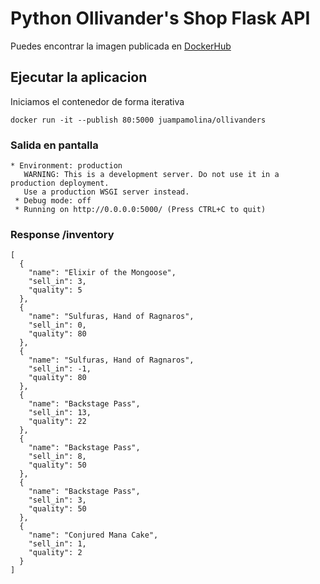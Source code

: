 # Python Ollivander's Shop Flask API

Puedes encontrar la imagen publicada en 
[DockerHub](https://hub.docker.com/repository/docker/juampamolina/ollivanders)

## Ejecutar la aplicacion
Iniciamos el contenedor de forma iterativa

```
docker run -it --publish 80:5000 juampamolina/ollivanders
```

### Salida en pantalla
```
* Environment: production
   WARNING: This is a development server. Do not use it in a production deployment.
   Use a production WSGI server instead.
 * Debug mode: off
 * Running on http://0.0.0.0:5000/ (Press CTRL+C to quit)
```

### Response /inventory
```
[
  {
    "name": "Elixir of the Mongoose",
    "sell_in": 3,
    "quality": 5
  },
  {
    "name": "Sulfuras, Hand of Ragnaros",
    "sell_in": 0,
    "quality": 80
  },
  {
    "name": "Sulfuras, Hand of Ragnaros",
    "sell_in": -1,
    "quality": 80
  },
  {
    "name": "Backstage Pass",
    "sell_in": 13,
    "quality": 22
  },
  {
    "name": "Backstage Pass",
    "sell_in": 8,
    "quality": 50
  },
  {
    "name": "Backstage Pass",
    "sell_in": 3,
    "quality": 50
  },
  {
    "name": "Conjured Mana Cake",
    "sell_in": 1,
    "quality": 2
  }
]

```